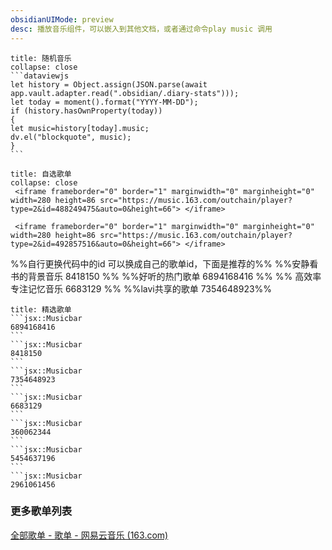 ```yaml
---
obsidianUIMode: preview
desc: 播放音乐组件，可以嵌入到其他文档，或者通过命令play music 调用
---
```


````ad-music
title: 随机音乐
collapse: close
```dataviewjs
let history = Object.assign(JSON.parse(await app.vault.adapter.read(".obsidian/.diary-stats")));
let today = moment().format("YYYY-MM-DD");
if (history.hasOwnProperty(today))
{
let music=history[today].music;
dv.el("blockquote", music);
}
```
````
```ad-music
title: 自选歌单
collapse: close
 <iframe frameborder="0" border="1" marginwidth="0" marginheight="0" width=280 height=86 src="https://music.163.com/outchain/player?type=2&id=488249475&auto=0&height=66"> </iframe>

 <iframe frameborder="0" border="1" marginwidth="0" marginheight="0" width=280 height=86 src="https://music.163.com/outchain/player?type=2&id=492857516&auto=0&height=66"> </iframe>
```

%%自行更换代码中的id 可以换成自己的歌单id，下面是推荐的%%
%%安静看书的背景音乐 8418150 %%
%%好听的热门歌单  6894168416 %%
%% 高效率专注记忆音乐  6683129 %%
%%lavi共享的歌单 7354648923%%


````ad-flex
title: 精选歌单
```jsx::Musicbar
6894168416
```
```jsx::Musicbar
8418150
```
```jsx::Musicbar
7354648923
```
```jsx::Musicbar
6683129
```
```jsx::Musicbar
360062344
```
```jsx::Musicbar
5454637196
```
```jsx::Musicbar
2961061456
````
### 更多歌单列表
[全部歌单 - 歌单 - 网易云音乐 (163.com)](https://music.163.com/#/discover/playlist)


